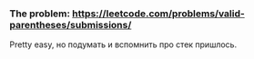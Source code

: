 ### The problem: https://leetcode.com/problems/valid-parentheses/submissions/

Pretty easy, но подумать и вспомнить про стек пришлось.